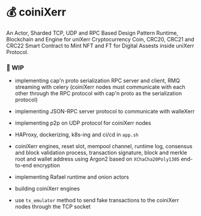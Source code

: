 


# 💰 coiniXerr

An Actor, Sharded TCP, UDP and RPC Based Design Pattern Runtime, Blockchain and Engine for uniXerr Cryptocurrency Coin, CRC20, CRC21 and CRC22 Smart Contract to Mint NFT and FT for Digital Assests inside uniXerr Protocol.

### 📌 WIP 

* implementing cap'n proto serialization RPC server and client, RMQ streaming with celery (coiniXerr nodes must communicate with each other through the RPC protocol with cap'n proto as the serialization protocol)

* implementing JSON-RPC server protocol to communicate with walleXerr

* implementing p2p on UDP protocol for coiniXerr nodes 

* HAProxy, dockerizing, k8s-ing and ci/cd in `app.sh`

* coiniXerr engines, reset slot, mempool channel, runtime log, consensus and block validation process, transaction signature, block and merkle root and wallet address using Argon2 based on `XChaCha20Poly1305` end-to-end encryption

* implementing Rafael runtime and onion actors

* building coiniXerr engines

* use `tx_emulator` method to send fake transactions to the coiniXerr nodes through the TCP socket
